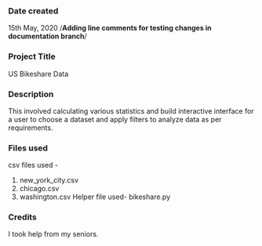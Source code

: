 ### Date created
15th May, 2020 /**Adding line comments for testing changes in documentation branch**/

### Project Title
US Bikeshare Data

### Description
This involved calculating various statistics and build interactive interface for a user to choose a dataset and apply filters to analyze data as per requirements.

### Files used
csv files used -
1. new_york_city.csv
2. chicago.csv
3. washington.csv
Helper file used- bikeshare.py

### Credits
I took help from my seniors.

